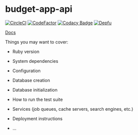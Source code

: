 # budget-app-api

[![CircleCI](https://circleci.com/gh/tiagolnobre/budget-app-api.svg?style=shield&circle-token=5bf70fbbd3d23a5a80d37fc1ae6d2c32ffb2976e)](https://circleci.com/gh/tiagolnobre/budget-app-api) [![CodeFactor](https://www.codefactor.io/repository/github/tiagolnobre/budget-app-api/badge?s=205965391749425d2b98ca20da508691e826022f)](https://www.codefactor.io/repository/github/tiagolnobre/budget-app-api) [![Codacy Badge](https://app.codacy.com/project/badge/Grade/8e735821412b49d4813d7db9772f87fb)](https://www.codacy.com?utm_source=github.com&amp;utm_medium=referral&amp;utm_content=tiagolnobre/budget-app-api&amp;utm_campaign=Badge_Grade) [![Depfu](https://badges.depfu.com/badges/f627583331ba008b339cfaa3f5a603d4/count.svg)](https://depfu.com/repos/github/tiagolnobre/budget-app-api?project_id=8754)

[Docs](https://documenter.getpostman.com/view/10836/TVt2eQYx)

Things you may want to cover:

* Ruby version

* System dependencies

* Configuration

* Database creation

* Database initialization

* How to run the test suite

* Services (job queues, cache servers, search engines, etc.)

* Deployment instructions

* ...
